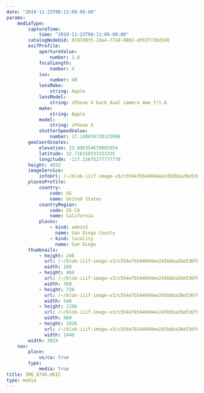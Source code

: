 ```yaml
---
date: "2019-11-23T08:11:09-08:00"
params:
    mediaType:
        captureTime:
            time: "2019-11-23T08:11:09-08:00"
        catalogNodeUid: 0197d0f5-10a4-77a9-9062-e5537726d348
        exifProfile:
            apertureValue:
                number: 1.8
            focalLength:
                number: 4
            iso:
                number: 40
            lensMake:
                string: Apple
            lensModel:
                string: iPhone X back dual camera 4mm f/1.8
            make:
                string: Apple
            model:
                string: iPhone X
            shutterSpeedValue:
                number: 17.148834738123096
        geoCoordinates:
            elevation: 23.896354679802954
            latitude: 32.718158333333335
            longitude: -117.15675277777778
        height: 4032
        imageService:
            infoUrl: /~/blob-iiif-image-v3/c554e7b544694ee245bbba26e536f6b6e3e15beaf4f363b8e9b654c050154736/info.json
        placesProfile:
            country:
                code: US
                name: United States
            countryRegion:
                code: US-CA
                name: California
            places:
                - kind: admin2
                  name: San Diego County
                - kind: locality
                  name: San Diego
        thumbnails:
            - height: 240
              url: /~/blob-iiif-image-v3/c554e7b544694ee245bbba26e536f6b6e3e15beaf4f363b8e9b654c050154736/full/180%2C240/0/default.jpg
              width: 180
            - height: 480
              url: /~/blob-iiif-image-v3/c554e7b544694ee245bbba26e536f6b6e3e15beaf4f363b8e9b654c050154736/full/360%2C480/0/default.jpg
              width: 360
            - height: 720
              url: /~/blob-iiif-image-v3/c554e7b544694ee245bbba26e536f6b6e3e15beaf4f363b8e9b654c050154736/full/540%2C720/0/default.jpg
              width: 540
            - height: 1280
              url: /~/blob-iiif-image-v3/c554e7b544694ee245bbba26e536f6b6e3e15beaf4f363b8e9b654c050154736/full/960%2C1280/0/default.jpg
              width: 960
            - height: 1920
              url: /~/blob-iiif-image-v3/c554e7b544694ee245bbba26e536f6b6e3e15beaf4f363b8e9b654c050154736/full/1440%2C1920/0/default.jpg
              width: 1440
        width: 3024
    nav:
        place:
            us/ca: true
        type:
            media: true
title: IMG_8746.HEIC
type: media
---
```

